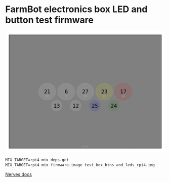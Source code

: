 # FarmBot electronics box LED and button test firmware
![test sequence](priv/static/images/leds.gif)

```
MIX_TARGET=rpi4 mix deps.get
MIX_TARGET=rpi4 mix firmware.image test_box_btns_and_leds_rpi4.img
```

[Nerves docs](https://hexdocs.pm/nerves/getting-started.html)
